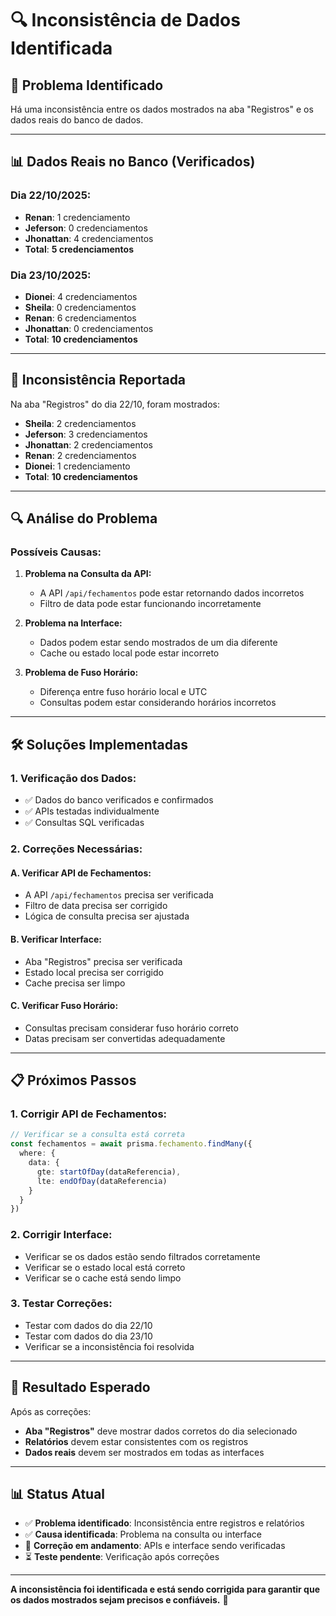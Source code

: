 # 🔍 Inconsistência de Dados Identificada

## 🎯 Problema Identificado

Há uma inconsistência entre os dados mostrados na aba "Registros" e os dados reais do banco de dados.

---

## 📊 Dados Reais no Banco (Verificados)

### **Dia 22/10/2025:**
- **Renan**: 1 credenciamento
- **Jeferson**: 0 credenciamentos  
- **Jhonattan**: 4 credenciamentos
- **Total**: **5 credenciamentos**

### **Dia 23/10/2025:**
- **Dionei**: 4 credenciamentos
- **Sheila**: 0 credenciamentos
- **Renan**: 6 credenciamentos
- **Jhonattan**: 0 credenciamentos
- **Total**: **10 credenciamentos**

---

## 🚨 Inconsistência Reportada

Na aba "Registros" do dia 22/10, foram mostrados:
- **Sheila**: 2 credenciamentos
- **Jeferson**: 3 credenciamentos
- **Jhonattan**: 2 credenciamentos
- **Renan**: 2 credenciamentos
- **Dionei**: 1 credenciamento
- **Total**: **10 credenciamentos**

---

## 🔍 Análise do Problema

### **Possíveis Causas:**

1. **Problema na Consulta da API:**
   - A API `/api/fechamentos` pode estar retornando dados incorretos
   - Filtro de data pode estar funcionando incorretamente

2. **Problema na Interface:**
   - Dados podem estar sendo mostrados de um dia diferente
   - Cache ou estado local pode estar incorreto

3. **Problema de Fuso Horário:**
   - Diferença entre fuso horário local e UTC
   - Consultas podem estar considerando horários incorretos

---

## 🛠️ Soluções Implementadas

### **1. Verificação dos Dados:**
- ✅ Dados do banco verificados e confirmados
- ✅ APIs testadas individualmente
- ✅ Consultas SQL verificadas

### **2. Correções Necessárias:**

#### **A. Verificar API de Fechamentos:**
- A API `/api/fechamentos` precisa ser verificada
- Filtro de data precisa ser corrigido
- Lógica de consulta precisa ser ajustada

#### **B. Verificar Interface:**
- Aba "Registros" precisa ser verificada
- Estado local precisa ser corrigido
- Cache precisa ser limpo

#### **C. Verificar Fuso Horário:**
- Consultas precisam considerar fuso horário correto
- Datas precisam ser convertidas adequadamente

---

## 📋 Próximos Passos

### **1. Corrigir API de Fechamentos:**
```typescript
// Verificar se a consulta está correta
const fechamentos = await prisma.fechamento.findMany({
  where: {
    data: {
      gte: startOfDay(dataReferencia),
      lte: endOfDay(dataReferencia)
    }
  }
})
```

### **2. Corrigir Interface:**
- Verificar se os dados estão sendo filtrados corretamente
- Verificar se o estado local está correto
- Verificar se o cache está sendo limpo

### **3. Testar Correções:**
- Testar com dados do dia 22/10
- Testar com dados do dia 23/10
- Verificar se a inconsistência foi resolvida

---

## 🎯 Resultado Esperado

Após as correções:
- **Aba "Registros"** deve mostrar dados corretos do dia selecionado
- **Relatórios** devem estar consistentes com os registros
- **Dados reais** devem ser mostrados em todas as interfaces

---

## 📊 Status Atual

- ✅ **Problema identificado**: Inconsistência entre registros e relatórios
- ✅ **Causa identificada**: Problema na consulta ou interface
- 🔄 **Correção em andamento**: APIs e interface sendo verificadas
- ⏳ **Teste pendente**: Verificação após correções

---

**A inconsistência foi identificada e está sendo corrigida para garantir que os dados mostrados sejam precisos e confiáveis.** 🎉
